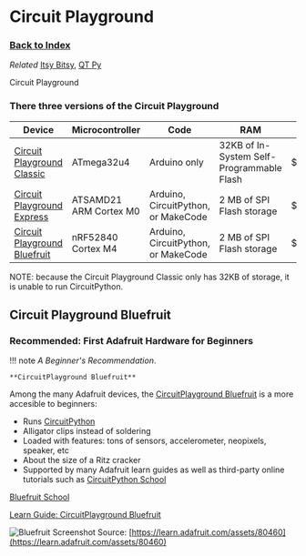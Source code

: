 
# Circuit Playground

### [Back to Index](index.md)

*Related* [Itsy Bitsy](itsy_bitsy.md), [QT Py](qt_py.md)


Circuit Playground 
### There three versions of the Circuit Playground

| Device                                                                | Microcontroller        | Code                                | RAM                                       | Cost   |
| --------------------------------------------------------------------- | ---------------------- | ----------------------------------- | ----------------------------------------- | ------ |
| [Circuit Playground Classic](https://www.adafruit.com/product/3000)   | ATmega32u4             | Arduino only                        | 32KB of In-System Self-Programmable Flash | $19.95 |
| [Circuit Playground Express](https://www.adafruit.com/product/3333)   | ATSAMD21 ARM Cortex M0 | Arduino, CircuitPython, or MakeCode | 2 MB of SPI Flash storage                 | $24.95 |
| [Circuit Playground Bluefruit](https://www.adafruit.com/product/4333) | nRF52840 Cortex M4     | Arduino, CircuitPython, or MakeCode | 2 MB of SPI Flash storage                 | $24.95 |

NOTE: because the Circuit Playground Classic only has 32KB of storage, it is unable to run CircuitPython.


## Circuit Playground Bluefruit
### Recommended: First Adafruit Hardware for Beginners

!!! note
    *A Beginner's Recommendation*.

    **CircuitPlayground Bluefruit**

Among the many Adafruit devices, the [CircuitPlayground Bluefruit](https://www.adafruit.com/product/4333) is a more accesible to beginners:

- Runs [CircuitPython](https://circuitpython.org)
- Alligator clips instead of soldering
- Loaded with features: tons of sensors, accelerometer, neopixels, speaker, etc
- About the size of a Ritz cracker
- Supported by many Adafruit learn guides as well as third-party online tutorials such as [CircuitPython School](https://www.youtube.com/watch?v=eU1e6xPvZEU&list=PL9VJ9OpT-IPSsQUWqQcNrVJqy4LhBjPX2)


[Bluefruit School](https://www.youtube.com/playlist?list=PL9VJ9OpT-IPRm9MhIOvnfNLe7fWYPx6ak)

[Learn Guide: CircuitPlayground Bluefruit](https://learn.adafruit.com/adafruit-circuit-playground-bluefruit)

![Bluefruit Screenshot](https://cdn-learn.adafruit.com/assets/assets/000/080/460/original/adafruit_products_CPB_labeled.jpg?1567626680)
Source: [https://learn.adafruit.com/assets/80460](https://learn.adafruit.com/assets/80460)

